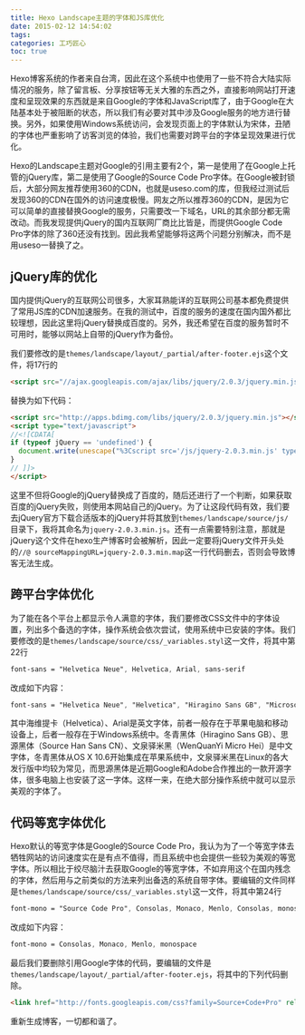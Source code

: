 ```yaml
---
title: Hexo Landscape主题的字体和JS库优化
date: 2015-02-12 14:54:02
tags:
categories: 工巧匠心
toc: true
---
```


Hexo博客系统的作者来自台湾，因此在这个系统中也使用了一些不符合大陆实际情况的服务，除了留言板、分享按钮等无关大雅的东西之外，直接影响网站打开速度和呈现效果的东西就是来自Google的字体和JavaScript库了，由于Google在大陆基本处于被阻断的状态，所以我们有必要对其中涉及Google服务的地方进行替换。另外，如果使用Windows系统访问，会发现页面上的字体默认为宋体，丑陋的字体也严重影响了访客浏览的体验，我们也需要对跨平台的字体呈现效果进行优化。

Hexo的Landscape主题对Google的引用主要有2个，第一是使用了在Google上托管的jQuery库，第二是使用了Google的Source Code Pro字体。在Google被封锁后，大部分网友推荐使用360的CDN，也就是useso.com的库，但我经过测试后发现360的CDN在国外的访问速度极慢。网友之所以推荐360的CDN，是因为它可以简单的直接替换Google的服务，只需要改一下域名，URL的其余部分都无需改动。而我发现提供jQuery的国内互联网厂商比比皆是，而提供Google Code Pro字体的除了360还没有找到。因此我希望能够将这两个问题分别解决，而不是用useso一替换了之。

<!--more-->

## jQuery库的优化

国内提供jQuery的互联网公司很多，大家耳熟能详的互联网公司基本都免费提供了常用JS库的CDN加速服务。在我的测试中，百度的服务的速度在国内国外都比较理想，因此这里将jQuery替换成百度的。另外，我还希望在百度的服务暂时不可用时，能够以网站上自带的jQuery作为备份。

我们要修改的是`themes/landscape/layout/_partial/after-footer.ejs`这个文件，将17行的

```html
<script src="//ajax.googleapis.com/ajax/libs/jquery/2.0.3/jquery.min.js"></script>
```

替换为如下代码：

```html
<script src="http://apps.bdimg.com/libs/jquery/2.0.3/jquery.min.js"></script>
<script type="text/javascript">
//<![CDATA[
if (typeof jQuery == 'undefined') {
  document.write(unescape("%3Cscript src='/js/jquery-2.0.3.min.js' type='text/javascript'%3E%3C/script%3E"));
}
// ]]>
</script>
```

这里不但将Google的jQuery替换成了百度的，随后还进行了一个判断，如果获取百度的jQuery失败，则使用本网站自己的jQuery。为了让这段代码有效，我们要去jQuery官方下载合适版本的jQuery并将其放到`themes/landscape/source/js/`目录下，我将其命名为`jquery-2.0.3.min.js`。还有一点需要特别注意，那就是jQuery这个文件在hexo生产博客时会被解析，因此一定要将jQuery文件开头处的`//@ sourceMappingURL=jquery-2.0.3.min.map`这一行代码删去，否则会导致博客无法生成。

## 跨平台字体优化

为了能在各个平台上都显示令人满意的字体，我们要修改CSS文件中的字体设置，列出多个备选的字体，操作系统会依次尝试，使用系统中已安装的字体。我们要修改的是`themes/landscape/source/css/_variables.styl`这一文件，将其中第22行

```css
font-sans = "Helvetica Neue", Helvetica, Arial, sans-serif
```

改成如下内容：

```css
font-sans = "Helvetica Neue", "Helvetica", "Hiragino Sans GB", "Microsoft YaHei", "Source Han Sans CN", "WenQuanYi Micro Hei", Arial, sans-serif
```

其中海维提卡（Helvetica）、Arial是英文字体，前者一般存在于苹果电脑和移动设备上，后者一般存在于Windows系统中。冬青黑体（Hiragino Sans GB）、思源黑体（Source Han Sans CN）、文泉驿米黑（WenQuanYi Micro Hei）是中文字体，冬青黑体从OS X 10.6开始集成在苹果系统中，文泉驿米黑在Linux的各大发行版中均较为常见，而思源黑体是近期Google和Adobe合作推出的一款开源字体，很多电脑上也安装了这一字体。这样一来，在绝大部分操作系统中就可以显示美观的字体了。

## 代码等宽字体优化

Hexo默认的等宽字体是Google的Source Code Pro，我认为为了一个等宽字体去牺牲网站的访问速度实在是有点不值得，而且系统中也会提供一些较为美观的等宽字体。所以相比于绞尽脑汁去获取Google的等宽字体，不如弃用这个在国内残念的字体，然后用与之前类似的方法来列出备选的系统自带字体。要编辑的文件同样是`themes/landscape/source/css/_variables.styl`这一文件，将其中第24行

```css
font-mono = "Source Code Pro", Consolas, Monaco, Menlo, Consolas, monospace
```

改成如下内容：

```css
font-mono = Consolas, Monaco, Menlo, monospace
```

最后我们要删除引用Google字体的代码，要编辑的文件是`themes/landscape/layout/_partial/after-footer.ejs`，将其中的下列代码删除。

```html
<link href="http://fonts.googleapis.com/css?family=Source+Code+Pro" rel="stylesheet" type="text/css">
```

重新生成博客，一切都和谐了。
